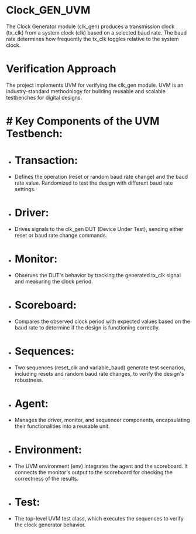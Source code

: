 # Clock_GEN_UVM
The Clock Generator module (clk_gen) produces a transmission clock (tx_clk) from a system clock (clk) based on a selected baud rate. The baud rate determines how frequently the tx_clk toggles relative to the system clock.

# Verification Approach
The project implements UVM for verifying the clk_gen module. UVM is an industry-standard methodology for building reusable and scalable testbenches for digital designs.

# # Key Components of the UVM Testbench:
- # Transaction:

- Defines the operation (reset or random baud rate change) and the baud rate value.
Randomized to test the design with different baud rate settings.
- # Driver:

- Drives signals to the clk_gen DUT (Device Under Test), sending either reset or baud rate change commands.
- # Monitor:

- Observes the DUT's behavior by tracking the generated tx_clk signal and measuring the clock period.
- # Scoreboard:

- Compares the observed clock period with expected values based on the baud rate to determine if the design is functioning correctly.
- # Sequences:

- Two sequences (reset_clk and variable_baud) generate test scenarios, including resets and random baud rate changes, to verify the design's robustness.
- # Agent:

- Manages the driver, monitor, and sequencer components, encapsulating their functionalities into a reusable unit.
- # Environment:
- The UVM environment (env) integrates the agent and the scoreboard. It connects the monitor's output to the scoreboard for checking the correctness of the results.
- # Test:
- The top-level UVM test class, which executes the sequences to verify the clock generator behavior.
